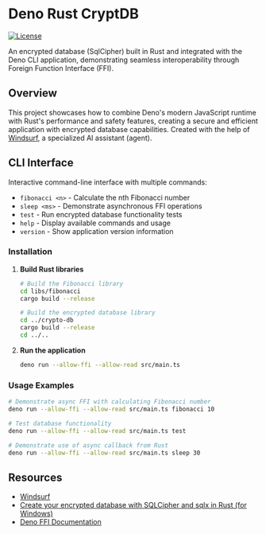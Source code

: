 # Deno Rust CryptDB

[![License](https://img.shields.io/badge/license-MIT-blue.svg)](LICENSE)

An encrypted database (SqlCipher) built in Rust and integrated with the Deno CLI application, demonstrating seamless interoperability through Foreign Function Interface (FFI).

## Overview

This project showcases how to combine Deno's modern JavaScript runtime with Rust's performance and safety features, creating a secure and efficient application with encrypted database capabilities.
Created with the help of [Windsurf](https://windsurf.com/), a specialized AI assistant (agent).

## **CLI Interface**
Interactive command-line interface with multiple commands:
- `fibonacci <n>` - Calculate the nth Fibonacci number
- `sleep <ms>` - Demonstrate asynchronous FFI operations
- `test` - Run encrypted database functionality tests
- `help` - Display available commands and usage
- `version` - Show application version information


### Installation

1. **Build Rust libraries**
   ```bash
   # Build the Fibonacci library
   cd libs/fibonacci
   cargo build --release
   
   # Build the encrypted database library
   cd ../crypto-db
   cargo build --release
   cd ../..
   ```

2. **Run the application**
   ```bash
   deno run --allow-ffi --allow-read src/main.ts
   ```

### Usage Examples

```bash
# Demonstrate async FFI with calculating Fibonacci number
deno run --allow-ffi --allow-read src/main.ts fibonacci 10

# Test database functionality
deno run --allow-ffi --allow-read src/main.ts test

# Demonstrate use of async callback from Rust
deno run --allow-ffi --allow-read src/main.ts sleep 30
```


## Resources
- [Windsurf](https://windsurf.com/)
- [Create your encrypted database with SQLCipher and sqlx in Rust (for Windows)](https://medium.com/@lemalcs/create-your-encrypted-database-with-sqlcipher-and-sqlx-in-rust-for-windows-4d25a7e9f5b4)
- [Deno FFI Documentation](https://docs.deno.com/runtime/fundamentals/ffi/)
